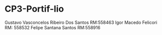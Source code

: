 # CP3-Portif-lio
Gustavo Vasconcelos Ribeiro Dos Santos RM:558463
Igor Macedo Felicori RM: 558532
Felipe Santana Santos RM:558916
